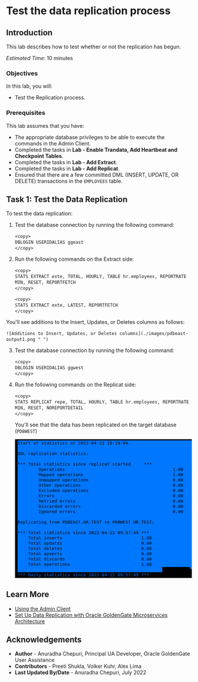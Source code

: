 # Test the data replication process

## Introduction

This lab describes how to test whether or not the replication has begun.

*Estimated Time*: 10 minutes

### Objectives
In this lab, you will:
* Test the Replication process.


### Prerequisites
This lab assumes that you have:
- The appropriate database privileges to be able to execute the commands in the Admin Client.
- Completed the tasks in **Lab - Enable Trandata, Add Heartbeat and Checkpoint Tables**.
- Completed the tasks in **Lab - Add Extract**.
- Completed the tasks in **Lab - Add Replicat**.
- Ensured that there are a few committed DML (INSERT, UPDATE, OR DELETE) transactions in the `EMPLOYEES` table.

## Task 1: Test the Data Replication

To test the data replication:

1. Test the database connection by running the following command:

    ```
    <copy>
    DBLOGIN USERIDALIAS ggeast
    </copy>
    ```

2. Run the following commands on the Extract side:
    ```
    <copy>
    STATS EXTRACT exte, TOTAL, HOURLY, TABLE hr.employees, REPORTRATE MIN, RESET, REPORTFETCH
    </copy>
    ```
    ```
    <copy>
    STATS EXTRACT exte, LATEST, REPORTFETCH
    </copy>
    ```
  You'll see additions to the Insert, Updates, or Deletes columns as follows:

    ![Additions to Insert, Updates, or Deletes columns](./images/pdbeast-output1.png " ")


3. Test the database connection by running the following command:
    ```
    <copy>
    DBLOGIN USERIDALIAS ggwest
    </copy>
    ```

4. Run the following commands on the Replicat side:
    ```
    <copy>
    STATS REPLICAT repe, TOTAL, HOURLY, TABLE hr.employees, REPORTRATE MIN, RESET, NOREPORTDETAIL
    </copy>
    ```
    You'll see that the data has been replicated on the target database (`PDBWEST`)

    ![Replicated data on the target db](./images/pdbwest-output2.png " ")

## Learn More
* [Using the Admin Client](https://docs.oracle.com/en/middleware/goldengate/core/21.1/admin/getting-started-oracle-goldengate-process-interfaces.html#GUID-84B33389-0594-4449-BF1A-A496FB1EDB29)
* [Set Up Data Replication with Oracle GoldenGate Microservices Architecture](https://docs.oracle.com/en/middleware/goldengate/core/21.3/ggmas/quickstart-your-data-replication-oracle-goldengate-microservices-architecture.html)

## Acknowledgements
* **Author** - Anuradha Chepuri, Principal UA Developer, Oracle GoldenGate User Assistance
* **Contributors** -  Preeti Shukla, Volker Kuhr, Alex Lima
* **Last Updated By/Date** - Anuradha Chepuri, July 2022
